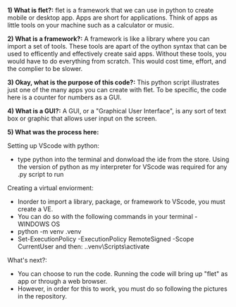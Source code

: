 **1) What is flet?:**
flet is a framework that we can use in python to create mobile or desktop app. Apps are short for applications. Think of apps as little tools on your machine such as a calculator or music.

**2) What is a framework?:**
A framework is like a library where you can import a set of tools. These tools are apart of the oython syntax that can be used to efficently and effectively create said apps. Without these tools, you would have to do everything from scratch. This would cost time, effort, and the complier to be slower.

**3) Okay, what is the purpose of this code?:**
This python script illustrates just one of the many apps you can create with flet. To be specific, the code here is a counter for numbers as a GUI.

**4) What is a GUI?:** 
A GUI, or a "Graphical User Interface", is any sort of text box or graphic that allows user input on the screen.

**5) What was the process here:**

Setting up VScode with python:
- type python into the terminal and donwload the ide from the store. Using the version of python as my interpreter for VScode was required for any .py script to run

Creating a virtual enviorment:
- Inorder to import a library, package, or framework to VScode, you must create a VE.
- You can do so with the following commands in your terminal - WINDOWS OS
- python -m venv .venv
- Set-ExecutionPolicy -ExecutionPolicy RemoteSigned -Scope CurrentUser
and then:
.\.venv\Scripts\activate

What's next?:
- You can choose to run the code. Running the code will bring up "flet" as app or through a web browser.
- However, in order for this to work, you must do so following the pictures in the repository.




